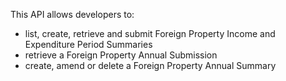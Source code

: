This API allows developers to:

- list, create, retrieve and submit Foreign Property Income and Expenditure Period Summaries
- retrieve a Foreign Property Annual Submission
- create, amend or delete a Foreign Property Annual Summary
